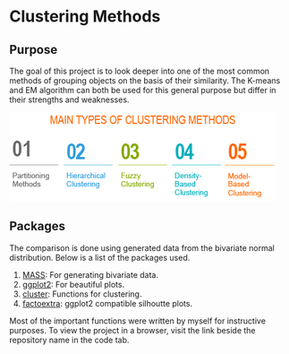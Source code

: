 # Clustering Methods

## Purpose

The goal of this project is to look deeper into one of the most common methods of grouping objects on the basis of their similarity. The K-means and EM algorithm can both be used for this general purpose but differ in their strengths and weaknesses.

![](methods.png)

## Packages

The comparison is done using generated data from the bivariate normal distribution. Below is a list of the packages used.

1. [MASS](https://cran.r-project.org/web/packages/MASS/index.html): For generating bivariate data.
2. [ggplot2](https://cran.r-project.org/web/packages/ggplot2/index.html): For beautiful plots.
3. [cluster](https://cran.r-project.org/web/packages/cluster/index.html): Functions for clustering.
4. [factoextra](https://cran.r-project.org/web/packages/factoextra/index.html): ggplot2 compatible silhoutte plots.

Most of the important functions were written by myself for instructive purposes. To view the project in a browser, visit the link beside the repository name in the code tab.